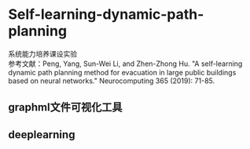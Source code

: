 # Self-learning-dynamic-path-planning
系统能力培养课设实验  
参考文献：Peng, Yang, Sun-Wei Li, and Zhen-Zhong Hu. "A self-learning dynamic path planning method for evacuation in large public buildings based on neural networks." Neurocomputing 365 (2019): 71-85.  
## graphml文件可视化工具
## deeplearning
